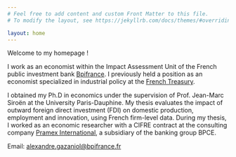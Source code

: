 ```yaml
---
# Feel free to add content and custom Front Matter to this file.
# To modify the layout, see https://jekyllrb.com/docs/themes/#overriding-theme-defaults

layout: home
---
```

Welcome to my homepage !

I work as an economist within the Impact Assessment Unit of the French public investment bank [Bpifrance](https://www.bpifrance.fr/). I previously held a position as an economist specialized in industrial policy at the [French Treasury](https://www.tresor.economie.gouv.fr/).

I obtained my Ph.D in economics under the supervision of Prof. Jean-Marc Siroën at the University Paris-Dauphine. My thesis evaluates the impact of outward foreign direct investment (FDI) on domestic production, employment and innovation, using French firm-level data. During my thesis, I worked as an economic researcher with a CIFRE contract at the consulting company [Pramex International](https://www.pramex.com/), a subsidiary of the banking group BPCE.

Email: [alexandre.gazaniol@bpifrance.fr](mailto:alexandre.gazaniol@bpifrance.fr)
